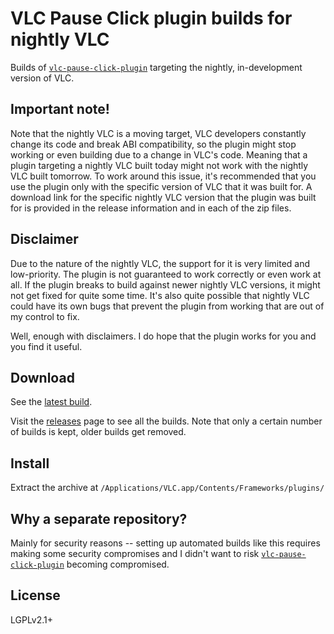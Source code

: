 # VLC Pause Click plugin builds for nightly VLC
Builds of [`vlc-pause-click-plugin`](https://github.com/nurupo/vlc-pause-click-plugin) targeting the nightly, in-development version of VLC.

## Important note!
Note that the nightly VLC is a moving target, VLC developers constantly change its code and break ABI compatibility, so the plugin might stop working or even building due to a change in VLC's code.
Meaning that a plugin targeting a nightly VLC built today might not work with the nightly VLC built tomorrow.
To work around this issue, it's recommended that you use the plugin only with the specific version of VLC that it was built for.
A download link for the specific nightly VLC version that the plugin was built for is provided in the release information and in each of the zip files.

## Disclaimer
Due to the nature of the nightly VLC, the support for it is very limited and low-priority.
The plugin is not guaranteed to work correctly or even work at all.
If the plugin breaks to build against newer nightly VLC versions, it might not get fixed for quite some time.
It's also quite possible that nightly VLC could have its own bugs that prevent the plugin from working that are out of my control to fix.

Well, enough with disclaimers.
I do hope that the plugin works for you and you find it useful.

## Download
See the [latest build](https://github.com/nurupo/vlc-pause-click-plugin-nightly-builds/releases/tag/ci-nightly-latest).

Visit the [releases](https://github.com/nurupo/vlc-pause-click-plugin-nightly-builds/releases) page to see all the builds.
Note that only a certain number of builds is kept, older builds get removed.

## Install

Extract the archive at `/Applications/VLC.app/Contents/Frameworks/plugins/`

## Why a separate repository?
Mainly for security reasons -- setting up automated builds like this requires making some security compromises and I didn't want to risk [`vlc-pause-click-plugin`](https://github.com/nurupo/vlc-pause-click-plugin) becoming compromised.

## License
LGPLv2.1+
